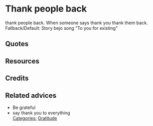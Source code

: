# Thank people back

thank people back. When someone says thank you thank them back. Fallback/Default: Story bejo song "To you for existing"

## Quotes

## Resources

## Credits

## Related advices

- Be grateful
- say thank you to everything
<br/>[Categories:](../Categories/index.md) [Gratitude](../Categories/Gratitude.md)